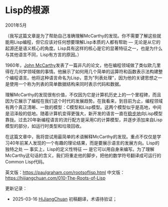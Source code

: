 



# Lisp的根源

2001年5月

（我写这篇文章是为了帮助自己准确理解McCarthy的发现。你不需要了解这些就能用Lisp编程，但它应该对任何想要理解Lisp本质的人都有帮助 — 无论是从它的起源还是语义核心的角度。Lisp具有这样的核心是它的显著特征之一，也是为什么与其他语言不同，Lisp有方言的原因。）

1960年，[John McCarthy](http://www-formal.stanford.edu/jmc/index.html)发表了一篇非凡的论文，他在编程领域做了类似欧几里得在几何学领域做的事情。他展示了如何用几个简单的运算符和函数表示法构建整个编程语言。他将这种语言命名为Lisp，意为"列表处理"，因为他的关键思想之一是使用一个称为列表的简单数据结构来同时表示代码和数据。

理解McCarthy的发现很有价值，不仅因为它是计算机历史上的一个里程碑，而且因为它展示了编程在我们这个时代的发展趋势。在我看来，到目前为止，编程领域有两个真正清晰、一致的模型：C模型和Lisp模型。这两个模型似乎是高地，中间是沼泽般的低地。随着计算机变得更强大，新开发的语言一直在[稳步地](https://hijiangchuan.com/paulgraham/012-What-Made-Lisp-Different)向Lisp模型靠拢。过去20年新编程语言的流行配方是采用C的计算模型，并逐步添加来自Lisp模型的部分，如运行时类型和垃圾回收。

在这篇文章中，我将尝试用最简单的术语解释McCarthy的发现。重点不仅仅是学习40年前某人发现的一个有趣的理论结果，而是要展示语言的发展方向。Lisp的独特之处 — 事实上，Lisp的定义性特征 — 是它可以用自身来编写。为了理解McCarthy这句话的含义，我们将重走他的脚步，把他的数学符号翻译成可运行的Common Lisp代码。

英文版：https://paulgraham.com/rootsoflisp.html
中文版：https://hijiangchuan.com/010-The-Roots-of-Lisp


更新记录：
- 2025-03-16 [HiJiangChuan](https://hijiangchuan.com) 初稿翻译，术语待验证；
